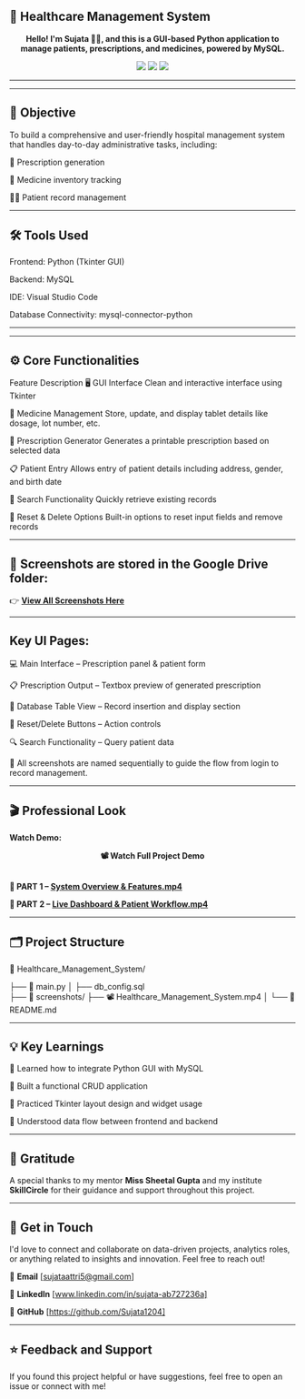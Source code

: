 ## 🏥 Healthcare Management System
<p align="center">
  <b>Hello! I'm Sujata 👩‍💻, and this is a GUI-based Python application to manage patients, prescriptions, and medicines, powered by MySQL.</b>
</p>

<p align="center">
  <img src="https://img.shields.io/github/repo-size/Sujata1204/Healthcare_Management_System?style=for-the-badge"/>
  <img src="https://img.shields.io/github/last-commit/Sujata1204/Healthcare_Management_System?style=for-the-badge"/>
  <img src="https://img.shields.io/github/languages/top/Sujata1204/Healthcare_Management_System?style=for-the-badge"/>
</p>

---
---
## 🎯 Objective
To build a comprehensive and user-friendly hospital management system that handles day-to-day administrative tasks, including:

🧾 Prescription generation

💊 Medicine inventory tracking

🧑‍⚕️ Patient record management

---

##  🛠️ Tools Used
Frontend: Python (Tkinter GUI)

Backend: MySQL

IDE: Visual Studio Code

Database Connectivity: mysql-connector-python

---
---

## ⚙️ Core Functionalities
Feature	Description
🖥️ GUI Interface	Clean and interactive interface using Tkinter

💊 Medicine Management	Store, update, and display tablet details like dosage, lot number, etc.

🧾 Prescription Generator	Generates a printable prescription based on selected data

📋 Patient Entry	Allows entry of patient details including address, gender, and birth date

🔎 Search Functionality	Quickly retrieve existing records

🧹 Reset & Delete Options	Built-in options to reset input fields and remove records

---
## 📁 Screenshots are stored in the Google Drive folder:
👉   **[View All Screenshots Here](https://drive.google.com/drive/folders/1qe2BqinJPu96voKqXnyQhOmIuv_Q13so?usp=drive_link)**  

---
## Key UI Pages:
💻 Main Interface – Prescription panel & patient form

📋 Prescription Output – Textbox preview of generated prescription

🧾 Database Table View – Record insertion and display section

🧹 Reset/Delete Buttons – Action controls

🔍 Search Functionality – Query patient data

📌 All screenshots are named sequentially to guide the flow from login to record management.

---

## 🎬  Professional Look

  <b>Watch Demo:</b><br>
<p align="center">
  <b>📽️ Watch Full Project Demo</b><br><br>

**📌 PART 1 – [System Overview & Features.mp4](https://drive.google.com/file/d/11jhEND-cYSjtmySU3rQB3Yuwd7JBRXAC/view?usp=drive_link)**

**📌 PART 2 – [Live Dashboard & Patient Workflow.mp4](https://drive.google.com/file/d/1f4wfBxvZeHN-uD_DZO90f8lztQiF5yWp/view?usp=drive_link)**


---
## 🗂️ Project Structure

📁 Healthcare_Management_System/

├── 📄 main.py
│   ├── db_config.sql                 
├── 📁 screenshots/
├── 📽️ Healthcare_Management_System.mp4
│   └── 📄 README.md

--- 

## 💡 Key Learnings
🔹 Learned how to integrate Python GUI with MySQL

🔹 Built a functional CRUD application

🔹 Practiced Tkinter layout design and widget usage

 🔹 Understood data flow between frontend and backend

--- 
## 🙏 Gratitude
A special thanks to my mentor **Miss Sheetal Gupta**  and my institute **SkillCircle** for their guidance and support throughout this project.

---
## 🤝 Get in Touch

I'd love to connect and collaborate on data-driven projects, analytics roles, or anything related to insights and innovation. Feel free to reach out!

📧 **Email**   	[sujataattri5@gmail.com]

💼 **LinkedIn** 	[www.linkedin.com/in/sujata-ab727236a]

🐙 **GitHub** 	 [https://github.com/Sujata1204]

---
## ⭐ Feedback and Support
If you found this project helpful or have suggestions, feel free to open an issue or connect with me!
